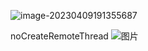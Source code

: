 ![image-20230409191355687](https://s2.loli.net/2023/04/09/i7NCEYGO9IunZre.png)

noCreateRemoteThread
![图片](https://user-images.githubusercontent.com/63333153/230770074-c1400cea-1456-42ef-b8d8-89416141d5d9.png)
